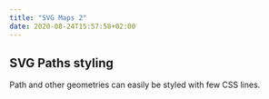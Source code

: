 ```yaml
---
title: "SVG Maps 2"
date: 2020-08-24T15:57:58+02:00
---
```



## SVG Paths styling

Path and other geometries can easily be styled with few CSS lines.


